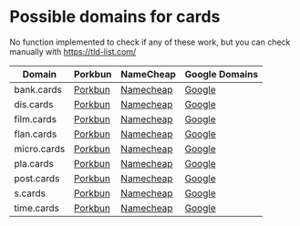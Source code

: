 # Possible domains for cards

No function implemented to check if any of these work, but you can check manually with https://tld-list.com/

| Domain | Porkbun | NameCheap | Google Domains |
|---|---|---|---|
| bank.cards | [Porkbun](https://porkbun.com/checkout/search?prb=e814663da1&tlds=&idnLanguage=&search=search&q=bank.cards) | [Namecheap](https://www.namecheap.com/domains/registration/results/?domain=bank.cards) | [Google](https://domains.google.com/registrar/search?searchTerm=bank.cards) |
| dis.cards | [Porkbun](https://porkbun.com/checkout/search?prb=e814663da1&tlds=&idnLanguage=&search=search&q=dis.cards) | [Namecheap](https://www.namecheap.com/domains/registration/results/?domain=dis.cards) | [Google](https://domains.google.com/registrar/search?searchTerm=dis.cards) |
| film.cards | [Porkbun](https://porkbun.com/checkout/search?prb=e814663da1&tlds=&idnLanguage=&search=search&q=film.cards) | [Namecheap](https://www.namecheap.com/domains/registration/results/?domain=film.cards) | [Google](https://domains.google.com/registrar/search?searchTerm=film.cards) |
| flan.cards | [Porkbun](https://porkbun.com/checkout/search?prb=e814663da1&tlds=&idnLanguage=&search=search&q=flan.cards) | [Namecheap](https://www.namecheap.com/domains/registration/results/?domain=flan.cards) | [Google](https://domains.google.com/registrar/search?searchTerm=flan.cards) |
| micro.cards | [Porkbun](https://porkbun.com/checkout/search?prb=e814663da1&tlds=&idnLanguage=&search=search&q=micro.cards) | [Namecheap](https://www.namecheap.com/domains/registration/results/?domain=micro.cards) | [Google](https://domains.google.com/registrar/search?searchTerm=micro.cards) |
| pla.cards | [Porkbun](https://porkbun.com/checkout/search?prb=e814663da1&tlds=&idnLanguage=&search=search&q=pla.cards) | [Namecheap](https://www.namecheap.com/domains/registration/results/?domain=pla.cards) | [Google](https://domains.google.com/registrar/search?searchTerm=pla.cards) |
| post.cards | [Porkbun](https://porkbun.com/checkout/search?prb=e814663da1&tlds=&idnLanguage=&search=search&q=post.cards) | [Namecheap](https://www.namecheap.com/domains/registration/results/?domain=post.cards) | [Google](https://domains.google.com/registrar/search?searchTerm=post.cards) |
| s.cards | [Porkbun](https://porkbun.com/checkout/search?prb=e814663da1&tlds=&idnLanguage=&search=search&q=s.cards) | [Namecheap](https://www.namecheap.com/domains/registration/results/?domain=s.cards) | [Google](https://domains.google.com/registrar/search?searchTerm=s.cards) |
| time.cards | [Porkbun](https://porkbun.com/checkout/search?prb=e814663da1&tlds=&idnLanguage=&search=search&q=time.cards) | [Namecheap](https://www.namecheap.com/domains/registration/results/?domain=time.cards) | [Google](https://domains.google.com/registrar/search?searchTerm=time.cards) |
